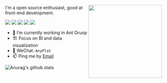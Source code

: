 <a href="https://juejin.cn/book/7031893648145186824"><img align="right" src="https://user-images.githubusercontent.com/7856674/145028516-3fe0020c-2bab-4bb9-b7bf-784433387614.png" width="236" /></a>

I'm a open source enthusiast, good at front-end development.

[![](https://img.shields.io/endpoint?url=https://awards.antv.vision/hustcc-g2-maintainer.json)](https://github.com/antvis/G2)
[![](https://img.shields.io/endpoint?url=https://awards.antv.vision/hustcc-g6-maintainer.json)](https://github.com/antvis/G6)
[![](https://img.shields.io/endpoint?url=https://awards.antv.vision/hustcc-l7-skilled.json)](https://github.com/antvis/L7)
[![](https://img.shields.io/endpoint?url=https://awards.antv.vision/hustcc-gpt-vis-contributor.json)](https://github.com/antvis/GPT-Vis)
[![](https://img.shields.io/badge/AntV-AVA_User-blue?&logo=antv&color=FFF&labelColor=8B5DFF&logoColor=white)](https://github.com/antvis/AVA)


- 🌱 I’m currently working in Ant Gruop
- 🏗 Focus on BI and data visualization
- 💬 WeChat: `AnyPlot`
- 📫 Ping me by [Email](mailto:i@hust.cc)

![Anurag's github stats](https://github-readme-stats.vercel.app/api?username=hustcc&theme=dracula&hide=commits)


